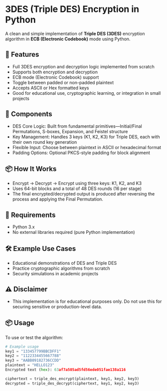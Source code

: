 # 3DES (Triple DES) Encryption in Python

A clean and simple implementation of **Triple DES (3DES)** encryption algorithm in **ECB (Electronic Codebook)** mode using Python.

## 🚀 Features

- Full 3DES encryption and decryption logic implemented from scratch
- Supports both encryption and decryption
- ECB mode (Electronic Codebook) support
- Toggle between padded or non-padded plaintext
- Accepts ASCII or Hex formatted keys
- Good for educational use, cryptographic learning, or integration in small projects

## 📂 Components

- DES Core Logic: Built from fundamental primitives—Initial/Final Permutations, S-boxes, Expansion, and Feistel structure
- Key Management: Handles 3 keys (K1, K2, K3) for Triple DES, each with their own round key generation
- Flexible Input: Choose between plaintext in ASCII or hexadecimal format
- Padding Options: Optional PKCS-style padding for block alignment

## 📦 How It Works

- Encrypt → Decrypt → Encrypt using three keys: K1, K2, and K3
- Uses 64-bit blocks and a total of 48 DES rounds (16 per stage)
- The final encrypted/decrypted output is produced after reversing the process and applying the Final Permutation.

## 📌 Requirements

- Python 3.x
- No external libraries required (pure Python implementation)

## 🛠 Example Use Cases
- Educational demonstrations of DES and Triple DES
- Practice cryptographic algorithms from scratch
- Security simulations in academic projects

## ⚠️ Disclaimer
- This implementation is for educational purposes only. Do not use this for securing sensitive or production-level data.

## 📦 Usage

To use or test the algorithm:
```python
# Example usage
key1 = "133457799BBCDFF1"
key2 = "1122334455667788"
key3 = "AABB09182736CCDD"
plaintext = "HELLO123"
Encrypted text (hex): 63af7a505ad5fd56ede051fae138a116

ciphertext = triple_des_encrypt(plaintext, key1, key2, key3)
decrypted = triple_des_decrypt(ciphertext, key1, key2, key3)
```





